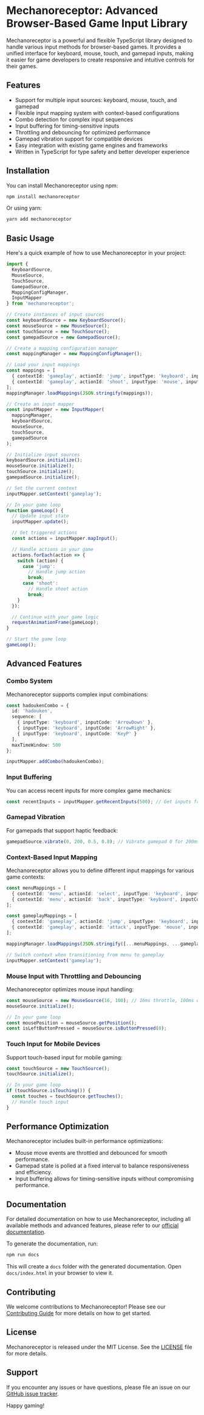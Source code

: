 # Mechanoreceptor: Advanced Browser-Based Game Input Library

Mechanoreceptor is a powerful and flexible TypeScript library designed to handle various input methods for browser-based games. It provides a unified interface for keyboard, mouse, touch, and gamepad inputs, making it easier for game developers to create responsive and intuitive controls for their games.

## Features

- Support for multiple input sources: keyboard, mouse, touch, and gamepad
- Flexible input mapping system with context-based configurations
- Combo detection for complex input sequences
- Input buffering for timing-sensitive inputs
- Throttling and debouncing for optimized performance
- Gamepad vibration support for compatible devices
- Easy integration with existing game engines and frameworks
- Written in TypeScript for type safety and better developer experience

## Installation

You can install Mechanoreceptor using npm:

```bash
npm install mechanoreceptor
```

Or using yarn:

```bash
yarn add mechanoreceptor
```

## Basic Usage

Here's a quick example of how to use Mechanoreceptor in your project:

```typescript
import {
  KeyboardSource,
  MouseSource,
  TouchSource,
  GamepadSource,
  MappingConfigManager,
  InputMapper
} from 'mechanoreceptor';

// Create instances of input sources
const keyboardSource = new KeyboardSource();
const mouseSource = new MouseSource();
const touchSource = new TouchSource();
const gamepadSource = new GamepadSource();

// Create a mapping configuration manager
const mappingManager = new MappingConfigManager();

// Load your input mappings
const mappings = [
  { contextId: 'gameplay', actionId: 'jump', inputType: 'keyboard', inputCode: 'Space' },
  { contextId: 'gameplay', actionId: 'shoot', inputType: 'mouse', inputCode: 0 },
];
mappingManager.loadMappings(JSON.stringify(mappings));

// Create an input mapper
const inputMapper = new InputMapper(
  mappingManager,
  keyboardSource,
  mouseSource,
  touchSource,
  gamepadSource
);

// Initialize input sources
keyboardSource.initialize();
mouseSource.initialize();
touchSource.initialize();
gamepadSource.initialize();

// Set the current context
inputMapper.setContext('gameplay');

// In your game loop
function gameLoop() {
  // Update input state
  inputMapper.update();

  // Get triggered actions
  const actions = inputMapper.mapInput();

  // Handle actions in your game
  actions.forEach(action => {
    switch (action) {
      case 'jump':
        // Handle jump action
        break;
      case 'shoot':
        // Handle shoot action
        break;
    }
  });

  // Continue with your game logic
  requestAnimationFrame(gameLoop);
}

// Start the game loop
gameLoop();
```

## Advanced Features

### Combo System

Mechanoreceptor supports complex input combinations:

```typescript
const hadoukenCombo = {
  id: 'hadouken',
  sequence: [
    { inputType: 'keyboard', inputCode: 'ArrowDown' },
    { inputType: 'keyboard', inputCode: 'ArrowRight' },
    { inputType: 'keyboard', inputCode: 'KeyP' }
  ],
  maxTimeWindow: 500
};

inputMapper.addCombo(hadoukenCombo);
```

### Input Buffering

You can access recent inputs for more complex game mechanics:

```typescript
const recentInputs = inputMapper.getRecentInputs(500); // Get inputs from last 500ms
```

### Gamepad Vibration

For gamepads that support haptic feedback:

```typescript
gamepadSource.vibrate(0, 200, 0.5, 0.8); // Vibrate gamepad 0 for 200ms
```

### Context-Based Input Mapping

Mechanoreceptor allows you to define different input mappings for various game contexts:

```typescript
const menuMappings = [
  { contextId: 'menu', actionId: 'select', inputType: 'keyboard', inputCode: 'Enter' },
  { contextId: 'menu', actionId: 'back', inputType: 'keyboard', inputCode: 'Escape' },
];

const gameplayMappings = [
  { contextId: 'gameplay', actionId: 'jump', inputType: 'keyboard', inputCode: 'Space' },
  { contextId: 'gameplay', actionId: 'attack', inputType: 'mouse', inputCode: 0 },
];

mappingManager.loadMappings(JSON.stringify([...menuMappings, ...gameplayMappings]));

// Switch context when transitioning from menu to gameplay
inputMapper.setContext('gameplay');
```

### Mouse Input with Throttling and Debouncing

Mechanoreceptor optimizes mouse input handling:

```typescript
const mouseSource = new MouseSource(16, 100); // 16ms throttle, 100ms debounce
mouseSource.initialize();

// In your game loop
const mousePosition = mouseSource.getPosition();
const isLeftButtonPressed = mouseSource.isButtonPressed(0);
```

### Touch Input for Mobile Devices

Support touch-based input for mobile gaming:

```typescript
const touchSource = new TouchSource();
touchSource.initialize();

// In your game loop
if (touchSource.isTouching()) {
  const touches = touchSource.getTouches();
  // Handle touch input
}
```

## Performance Optimization

Mechanoreceptor includes built-in performance optimizations:

- Mouse move events are throttled and debounced for smooth performance.
- Gamepad state is polled at a fixed interval to balance responsiveness and efficiency.
- Input buffering allows for timing-sensitive inputs without compromising performance.

## Documentation

For detailed documentation on how to use Mechanoreceptor, including all available methods and advanced features, please refer to our [official documentation](https://github.com/ctoth/mechanoreceptor/wiki).

To generate the documentation, run:

```bash
npm run docs
```

This will create a `docs` folder with the generated documentation. Open `docs/index.html` in your browser to view it.

## Contributing

We welcome contributions to Mechanoreceptor! Please see our [Contributing Guide](CONTRIBUTING.md) for more details on how to get started.

## License

Mechanoreceptor is released under the MIT License. See the [LICENSE](LICENSE) file for more details.

## Support

If you encounter any issues or have questions, please file an issue on our [GitHub issue tracker](https://github.com/yourusername/mechanoreceptor/issues).

Happy gaming!
